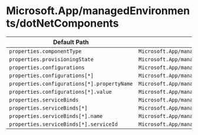 # Microsoft.App/managedEnvironments/dotNetComponents

| Default Path | Alias |
|---|---|
| `properties.componentType` | `Microsoft.App/managedEnvironments/dotNetComponents/componentType` |
| `properties.provisioningState` | `Microsoft.App/managedEnvironments/dotNetComponents/provisioningState` |
| `properties.configurations` | `Microsoft.App/managedEnvironments/dotNetComponents/configurations` |
| `properties.configurations[*]` | `Microsoft.App/managedEnvironments/dotNetComponents/configurations[*]` |
| `properties.configurations[*].propertyName` | `Microsoft.App/managedEnvironments/dotNetComponents/configurations[*].propertyName` |
| `properties.configurations[*].value` | `Microsoft.App/managedEnvironments/dotNetComponents/configurations[*].value` |
| `properties.serviceBinds` | `Microsoft.App/managedEnvironments/dotNetComponents/serviceBinds` |
| `properties.serviceBinds[*]` | `Microsoft.App/managedEnvironments/dotNetComponents/serviceBinds[*]` |
| `properties.serviceBinds[*].name` | `Microsoft.App/managedEnvironments/dotNetComponents/serviceBinds[*].name` |
| `properties.serviceBinds[*].serviceId` | `Microsoft.App/managedEnvironments/dotNetComponents/serviceBinds[*].serviceId` |

